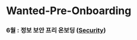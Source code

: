 # Wanted-Pre-Onboarding

### 6월 : 정보 보안 프리 온보딩 ([Security](https://github.com/Isanghada/Wanted-Pre-Onboarding/tree/main/Security))
